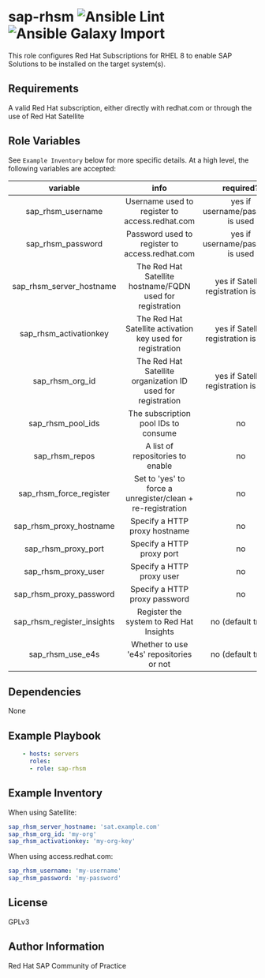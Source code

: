 # sap-rhsm ![Ansible Lint](https://github.com/redhat-sap/sap-rhsm/workflows/Ansible%20Lint/badge.svg?branch=master) ![Ansible Galaxy Import](https://github.com/redhat-sap/sap-rhsm/workflows/Ansible%20Galaxy%20Import/badge.svg?branch=master)

This role configures Red Hat Subscriptions for RHEL 8 to enable SAP Solutions to be installed on the target system(s).

## Requirements

A valid Red Hat subscription, either directly with redhat.com or through the use of Red Hat Satellite

## Role Variables

See `Example Inventory` below for more specific details. At a high level, the following variables are accepted:

| variable | info | required? |
|:--------:|:----:|:---------:|
|sap_rhsm_username|Username used to register to access.redhat.com|yes if username/password is used|
|sap_rhsm_password|Password used to register to access.redhat.com|yes if username/password is used|
|sap_rhsm_server_hostname|The Red Hat Satellite hostname/FQDN used for registration|yes if Satellite registration is used|
|sap_rhsm_activationkey|The Red Hat Satellite activation key used for registration|yes if Satellite registration is used|
|sap_rhsm_org_id|The Red Hat Satellite organization ID used for registration|yes if Satellite registration is used|
|sap_rhsm_pool_ids|The subscription pool IDs to consume|no|
|sap_rhsm_repos|A list of repositories to enable|no|
|sap_rhsm_force_register|Set to 'yes' to force a unregister/clean + re-registration|no|
|sap_rhsm_proxy_hostname|Specify a HTTP proxy hostname|no|
|sap_rhsm_proxy_port|Specify a HTTP proxy port|no|
|sap_rhsm_proxy_user|Specify a HTTP proxy user|no|
|sap_rhsm_proxy_password|Specify a HTTP proxy password|no|
|sap_rhsm_register_insights|Register the system to Red Hat Insights|no (default true)|
|sap_rhsm_use_e4s|Whether to use 'e4s' repositories or not|no (default true)|

## Dependencies

None

## Example Playbook

```yaml
    - hosts: servers
      roles:
      - role: sap-rhsm
```

## Example Inventory

When using Satellite:

```yaml
sap_rhsm_server_hostname: 'sat.example.com'
sap_rhsm_org_id: 'my-org'
sap_rhsm_activationkey: 'my-org-key'
```

When using access.redhat.com:

```yaml
sap_rhsm_username: 'my-username'
sap_rhsm_password: 'my-password'
```

## License

GPLv3

## Author Information

Red Hat SAP Community of Practice
